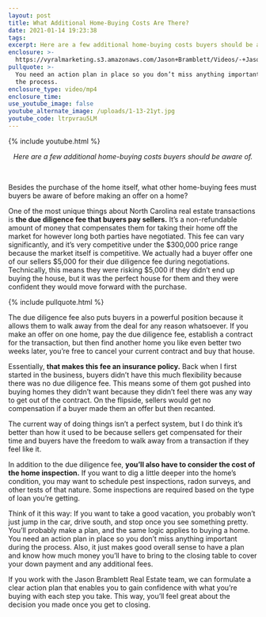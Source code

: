 ```yaml
---
layout: post
title: What Additional Home-Buying Costs Are There?
date: 2021-01-14 19:23:38
tags:
excerpt: Here are a few additional home-buying costs buyers should be aware of.
enclosure: >-
  https://vyralmarketing.s3.amazonaws.com/Jason+Bramblett/Videos/-+Jason+Bramblett+Real+Estate.mp4
pullquote: >-
  You need an action plan in place so you don’t miss anything important during
  the process.
enclosure_type: video/mp4
enclosure_time:
use_youtube_image: false
youtube_alternate_image: /uploads/1-13-21yt.jpg
youtube_code: ltrpvrau5LM
---
```


{% include youtube.html %}

<center><em>Here are a few additional home-buying costs buyers should be aware of. </em></center>

&nbsp;

Besides the purchase of the home itself, what other home-buying fees must buyers be aware of before making an offer on a home?&nbsp;

One of the most unique things about North Carolina real estate transactions is **the due diligence fee that buyers pay sellers.** It’s a non-refundable amount of money that compensates them for taking their home off the market for however long both parties have negotiated. This fee can vary significantly, and it’s very competitive under the $300,000 price range because the market itself is competitive. We actually had a buyer offer one of our sellers $5,000 for their due diligence fee during negotiations. Technically, this means they were risking $5,000 if they didn’t end up buying the house, but it was the perfect house for them and they were confident they would move forward with the purchase.&nbsp;

{% include pullquote.html %}

The due diligence fee also puts buyers in a powerful position because it allows them to walk away from the deal for any reason whatsoever. If you make an offer on one home, pay the due diligence fee, establish a contract for the transaction, but then find another home you like even better two weeks later, you’re free to cancel your current contract and buy that house.&nbsp;

Essentially, **that makes this fee an insurance policy.** Back when I first started in the business, buyers didn’t have this much flexibility because there was no due diligence fee. This means some of them got pushed into buying homes they didn’t want because they didn’t feel there was any way to get out of the contract. On the flipside, sellers would get no compensation if a buyer made them an offer but then recanted.&nbsp;

The current way of doing things isn’t a perfect system, but I do think it’s better than how it used to be because sellers get compensated for their time and buyers have the freedom to walk away from a transaction if they feel like it.&nbsp;

In addition to the due diligence fee, **you’ll also have to consider the cost of the home inspection.** If you want to dig a little deeper into the home’s condition, you may want to schedule pest inspections, radon surveys, and other tests of that nature. Some inspections are required based on the type of loan you’re getting.&nbsp;

Think of it this way: If you want to take a good vacation, you probably won’t just jump in the car, drive south, and stop once you see something pretty. You’ll probably make a plan, and the same logic applies to buying a home. You need an action plan in place so you don’t miss anything important during the process. Also, it just makes good overall sense to have a plan and know how much money you’ll have to bring to the closing table to cover your down payment and any additional fees.&nbsp;

If you work with the Jason Bramblett Real Estate team, we can formulate a clear action plan that enables you to gain confidence with what you’re buying with each step you take. This way, you’ll feel great about the decision you made once you get to closing.
